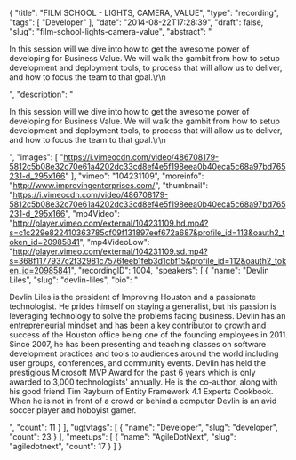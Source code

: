 {
  "title": "FILM SCHOOL - LIGHTS, CAMERA, VALUE",
  "type": "recording",
  "tags": [
    "Developer"
  ],
  "date": "2014-08-22T17:28:39",
  "draft": false,
  "slug": "film-school-lights-camera-value",
  "abstract": "<p>In this session will we dive into how to get the awesome power of developing for Business Value. We will walk the gambit from how to setup development and deployment tools, to process that will allow us to deliver, and how to focus the team to that goal.\r\n</p>",
  "description": "<p>In this session will we dive into how to get the awesome power of developing for Business Value. We will walk the gambit from how to setup development and deployment tools, to process that will allow us to deliver, and how to focus the team to that goal.\r\n</p>",
  "images": [
    "https://i.vimeocdn.com/video/486708179-5812c5b08e32c70e61a4202dc33cd8ef4e5f198eea0b40eca5c68a97bd765231-d_295x166"
  ],
  "vimeo": "104231109",
  "moreinfo": "http://www.improvingenterprises.com/",
  "thumbnail": "https://i.vimeocdn.com/video/486708179-5812c5b08e32c70e61a4202dc33cd8ef4e5f198eea0b40eca5c68a97bd765231-d_295x166",
  "mp4Video": "http://player.vimeo.com/external/104231109.hd.mp4?s=c1c229e822410363785cf09f131897eef672a687&profile_id=113&oauth2_token_id=20985841",
  "mp4VideoLow": "http://player.vimeo.com/external/104231109.sd.mp4?s=368f1177937c2f32981c7576feeb1feb3d1cbf15&profile_id=112&oauth2_token_id=20985841",
  "recordingID": 1004,
  "speakers": [
    {
      "name": "Devlin Liles",
      "slug": "devlin-liles",
      "bio": "<p>Devlin Liles is the president of Improving Houston and a passionate technologist. He prides himself on staying a generalist, but his passion is leveraging technology to solve the problems facing business. Devlin has an entrepreneurial mindset and has been a key contributor to growth and success of the Houston office being one of the founding employees in 2011. Since 2007, he has been presenting and teaching classes on software development practices and tools to audiences around the world including user groups, conferences, and community events. Devlin has held the prestigious Microsoft MVP Award for the past 6 years which is only awarded to 3,000 technologists' annually. He is the co-author, along with his good friend Tim Rayburn of Entity Framework 4.1 Experts Cookbook. When he is not in front of a crowd or behind a computer Devlin is an avid soccer player and hobbyist gamer.</p>",
      "count": 11
    }
  ],
  "ugtvtags": [
    {
      "name": "Developer",
      "slug": "developer",
      "count": 23
    }
  ],
  "meetups": [
    {
      "name": "AgileDotNext",
      "slug": "agiledotnext",
      "count": 17
    }
  ]
}